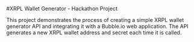 #XRPL Wallet Generator - Hackathon Project

This project demonstrates the process of creating a simple XRPL wallet generator API and integrating it with a Bubble.io web application. The API generates a new XRPL wallet address and secret each time it is called.